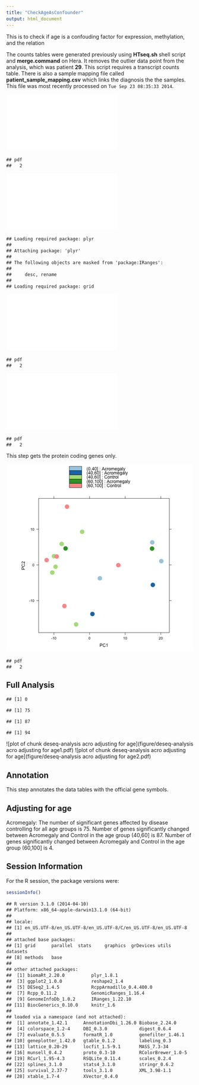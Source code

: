 ```yaml
---
title: "CheckAgeAsConfounder"
output: html_document
---
```


This is to check if age is a confouding factor for expression, methylation, and the relation





The counts tables were generated previously using  **HTseq.sh** shell script and **merge.command** on Hera.  It removes the outlier data point from the analysis, which was patient **29**.
This script requires a transcript counts table.  There is also a sample mapping file called **patient_sample_mapping.csv** which links the diagnosis the the samples.  This file was most recently processed on ``Tue Sep 23 08:35:33 2014``.



![plot of chunk acro_diagnostic_graphs](figure/acro_diagnostic_graphs1.pdf) 

```
## pdf 
##   2
```

![plot of chunk acro_diagnostic_graphs](figure/acro_diagnostic_graphs2.pdf) 




```
## Loading required package: plyr
## 
## Attaching package: 'plyr'
## 
## The following objects are masked from 'package:IRanges':
## 
##     desc, rename
## 
## Loading required package: grid
```

![plot of chunk acro-Age-vs-Mean-Counts-graphs](figure/acro-Age-vs-Mean-Counts-graphs1.pdf) 

```
## pdf 
##   2
```

![plot of chunk acro-Age-vs-Mean-Counts-graphs](figure/acro-Age-vs-Mean-Counts-graphs2.pdf) 

```
## pdf 
##   2
```


This step gets the protein coding genes only.



![plot of chunk cds-construction](figure/cds-construction.png) 

```
## pdf 
##   2
```

Full Analysis
--------------


```
## [1] 0
```

```
## [1] 75
```

```
## [1] 87
```

```
## [1] 94
```

![plot of chunk deseq-analysis acro adjusting for age](figure/deseq-analysis acro adjusting for age1.pdf) ![plot of chunk deseq-analysis acro adjusting for age](figure/deseq-analysis acro adjusting for age2.pdf) 

Annotation
-------------

This step annotates the data tables with the official gene symbols.


Adjusting for age
----------------
Acromegaly: The number of significant genes affected by disease controlling for all age groups is 75. Number of genes significantly changed between Acromegaly and Control in the age group (40,60] is 87. Number of genes significantly changed between Acromegaly and Control in the age group (60,100] is 4.


Session Information
-------------------

For the R session, the package versions were:

```r
sessionInfo()
```

```
## R version 3.1.0 (2014-04-10)
## Platform: x86_64-apple-darwin13.1.0 (64-bit)
## 
## locale:
## [1] en_US.UTF-8/en_US.UTF-8/en_US.UTF-8/C/en_US.UTF-8/en_US.UTF-8
## 
## attached base packages:
## [1] grid      parallel  stats     graphics  grDevices utils     datasets 
## [8] methods   base     
## 
## other attached packages:
##  [1] biomaRt_2.20.0          plyr_1.8.1             
##  [3] ggplot2_1.0.0           reshape2_1.4           
##  [5] DESeq2_1.4.5            RcppArmadillo_0.4.400.0
##  [7] Rcpp_0.11.2             GenomicRanges_1.16.4   
##  [9] GenomeInfoDb_1.0.2      IRanges_1.22.10        
## [11] BiocGenerics_0.10.0     knitr_1.6              
## 
## loaded via a namespace (and not attached):
##  [1] annotate_1.42.1      AnnotationDbi_1.26.0 Biobase_2.24.0      
##  [4] colorspace_1.2-4     DBI_0.3.0            digest_0.6.4        
##  [7] evaluate_0.5.5       formatR_1.0          genefilter_1.46.1   
## [10] geneplotter_1.42.0   gtable_0.1.2         labeling_0.3        
## [13] lattice_0.20-29      locfit_1.5-9.1       MASS_7.3-34         
## [16] munsell_0.4.2        proto_0.3-10         RColorBrewer_1.0-5  
## [19] RCurl_1.95-4.3       RSQLite_0.11.4       scales_0.2.4        
## [22] splines_3.1.0        stats4_3.1.0         stringr_0.6.2       
## [25] survival_2.37-7      tools_3.1.0          XML_3.98-1.1        
## [28] xtable_1.7-4         XVector_0.4.0
```
